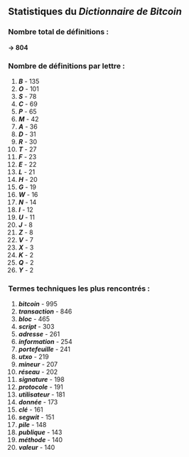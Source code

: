 ## Statistiques du *Dictionnaire de Bitcoin*

### Nombre total de définitions : 
**-> 804**

### Nombre de définitions par lettre :
1. ***B*** - 135
2. ***O*** - 101
3. ***S*** - 78
4. ***C*** - 69
5. ***P*** - 65
6. ***M*** - 42
7. ***A*** - 36
8. ***D*** - 31
9. ***R*** - 30
10. ***T*** - 27
11. ***F*** - 23
12. ***E*** - 22
13. ***L*** - 21
14. ***H*** - 20
15. ***G*** - 19
16. ***W*** - 16
17. ***N*** - 14
18. ***I*** - 12
19. ***U*** - 11
20. ***J*** - 8
21. ***Z*** - 8
22. ***V*** - 7
23. ***X*** - 3
24. ***K*** - 2
25. ***Q*** - 2
26. ***Y*** - 2

### Termes techniques les plus rencontrés :
1. ***bitcoin*** - 995
2. ***transaction*** - 846
3. ***bloc*** - 465
4. ***script*** - 303
5. ***adresse*** - 261
6. ***information*** - 254
7. ***portefeuille*** - 241
8. ***utxo*** - 219
9. ***mineur*** - 207
10. ***réseau*** - 202
11. ***signature*** - 198
12. ***protocole*** - 191
13. ***utilisateur*** - 181
14. ***donnée*** - 173
15. ***clé*** - 161
16. ***segwit*** - 151
17. ***pile*** - 148
18. ***publique*** - 143
19. ***méthode*** - 140
20. ***valeur*** - 140
